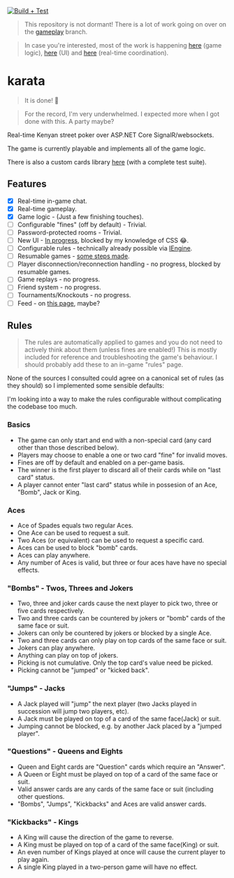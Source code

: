 [![Build + Test](https://github.com/sixpeteunder/karata/actions/workflows/dotnet.yml/badge.svg)](https://github.com/sixpeteunder/karata/actions/workflows/dotnet.yml)

> This repository is not dormant! There is a lot of work going on over on the [gameplay](https://github.com/sixpeteunder/karata/tree/gameplay) branch.

> In case you're interested, most of the work is happening [here](https://github.com/sixpeteunder/karata/blob/gameplay/src/Karata.Web/Engines/KarataEngine.cs) (game logic), [here](https://github.com/sixpeteunder/karata/blob/gameplay/src/Karata.Web/Pages/Play.razor) (UI) and [here](https://github.com/sixpeteunder/karata/blob/gameplay/src/Karata.Web/Hubs/GameHub.cs) (real-time coordination).

# karata
> It is done! 🎉

> For the record, I'm very underwhelmed. I expected more when I got done with this. A party maybe?

Real-time Kenyan street poker over ASP.NET Core SignalR/websockets.

The game is currently playable and implements all of the game logic.

There is also a custom cards library [here](https://github.com/sixpeteunder/karata/tree/main/src/Karata.Cards) (with a complete test suite).

## Features
- [x] Real-time in-game chat.
- [x] Real-time gameplay.
- [x] Game logic - (Just a few finishing touches).
- [ ] Configurable "fines" (off by default) - Trivial.
- [ ] Password-protected rooms - Trivial.
- [ ] New UI - [In progress](https://github.com/sixpeteunder/karata/commit/4d12942a51b67801c772f4fd27d6bc507e7cf0d4), blocked by my knowledge of CSS 😂.
- [ ] Configurable rules - technically already possible via [IEngine](https://github.com/sixpeteunder/karata/blob/gameplay/src/Karata.Web/Engines/IEngine.cs).
- [ ] Resumable games - [some steps made](https://github.com/sixpeteunder/karata/blob/gameplay/src/Karata.Web/Models/Turn.cs).
- [ ] Player disconnection/reconnection handling - no progress, blocked by resumable games.
- [ ] Game replays - no progress.
- [ ] Friend system - no progress.
- [ ] Tournaments/Knockouts - no progress.
- [ ] Feed - on [this page](https://github.com/sixpeteunder/karata/blob/gameplay/src/Karata.Web/Pages/Index.razor), maybe?

## Rules

> The rules are automatically applied to games and you do not need to actively think about them (unless fines are enabled!)
> This is mostly included for reference and troubleshooting the game's behaviour.
> I should probably add these to an in-game "rules" page.

None of the sources I consulted could agree on a canonical set of rules (as they should) so I implemented some sensible defaults:

I'm looking into a way to make the rules configurable without complicating the codebase too much.

### Basics
- The game can only start and end with a non-special card (any card other than those described below).
- Players may choose to enable a one or two card "fine" for invalid moves.
- Fines are off by default and enabled on a per-game basis.
- The winner is the first player to discard all of theiir cards while on "last card" status.
- A player cannot enter "last card" status while in possesion of an Ace, "Bomb", Jack or King.

### Aces
- Ace of Spades equals two regular Aces.
- One Ace can be used to request a suit.
- Two Aces (or equivalent) can be used to request a specific card.
- Aces can be used to block "bomb" cards.
- Aces can play anywhere.
- Any number of Aces is valid, but three or four aces have have no special effects.

### "Bombs" - Twos, Threes and Jokers
- Two, three and joker cards cause the next player to pick two, three or five cards respectively.
- Two and three cards can be countered by jokers or "bomb" cards of the same face or suit.
- Jokers can only be countered by jokers or blocked by a single Ace.
- Two and three cards can only play on top cards of the same face or suit.
- Jokers can play anywhere.
- Anything can play on top of jokers.
- Picking is not cumulative. Only the top card's value need be picked.
- Picking cannot be "jumped" or "kicked back".

### "Jumps" - Jacks
- A Jack played will "jump" the next player (two Jacks played in succession will jump two players, etc).
- A Jack must be played on top of a card of the same face(Jack) or suit.
- Jumping cannot be blocked, e.g. by another Jack placed by a "jumped player".

### "Questions" - Queens and Eights
- Queen and Eight cards are "Question" cards which require an "Answer".
- A Queen or Eight must be played on top of a card of the same face or suit.
- Valid answer cards are any cards of the same face or suit (including other questions.
- "Bombs", "Jumps", "Kickbacks" and Aces are valid answer cards.

### "Kickbacks" - Kings
- A King will cause the direction of the game to reverse.
- A King must be played on top of a card of the same face(King) or suit.
- An even number of Kings played at once will cause the current player to play again.
- A single King played in a two-person game will have no effect.
